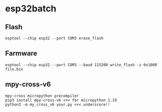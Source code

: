 # esp32batch
## Flash
```
esptool --chip esp32 --port COM3 erase_flash
```
## Farmware
```
esptool --chip esp32 --port COM3 --baud 115200 write_flash -z 0x1000 file.bin
```
## mpy-cross-v6
```
mpy-cross micropython precompiler
pip3 install mpy-cross-v6 <<< for micropython 1.19
python3 -m my_cross_v6 your.py <<< underscore!!
```
